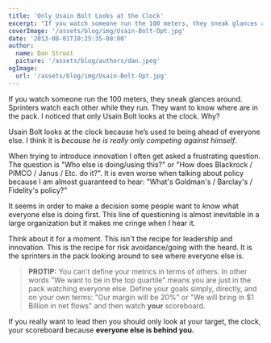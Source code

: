 ```yaml
---
title: 'Only Usain Bolt Looks at the Clock'
excerpt: "If you watch someone run the 100 meters, they sneak glances around. Sprinters watch each other while they run.  They want to know where are in the pack.  I noticed that only Usain Bolt looks at the clock. Why?"
coverImage: '/assets/blog/img/Usain-Bolt-Opt.jpg'
date: '2013-08-01T10:25:35-08:00'
author:
  name: Dan Stroot
  picture: '/assets/blog/authors/dan.jpeg'
ogImage:
  url: '/assets/blog/img/Usain-Bolt-Opt.jpg'
---
```


If you watch someone run the 100 meters, they sneak glances around. Sprinters watch each other while they run.  They want to know where are in the pack.  I noticed that only Usain Bolt looks at the clock. Why?

Usain Bolt looks at the clock because he’s used to being ahead of everyone else.  I think it is _because he is really only competing against himself_.

When trying to introduce innovation I often get asked a frustrating question. The question is "Who else is doing/using this?" or "How does Blackrock / PIMCO / Janus / Etc. do it?".  It is even worse when talking about policy because I am almost guaranteed to hear: "What's Goldman's / Barclay's / Fidelity's policy?"

It seems in order to make a decision some people want to know what everyone else is doing first.  This line of questioning is almost inevitable in a large organization but it makes me cringe when I hear it.

Think about it for a moment. This isn't the recipe for leadership and innovation.  This is the recipe for risk avoidance/going with the heard.  It is the sprinters in the pack looking around to see where everyone else is.

> **PROTIP:**
> You can't define your metrics in terms of others. In other words
> "We want to be in the top quartile" means you are just in the pack
> watching everyone else. Define your goals simply, directly, and on
> your own terms: "Our margin will be 20%" or "We will bring in
> $1 Billion in net flows" and then watch **your** scoreboard.

If you really want to lead then you should only look at your target, the clock, your scoreboard because **everyone else is behind you.**
